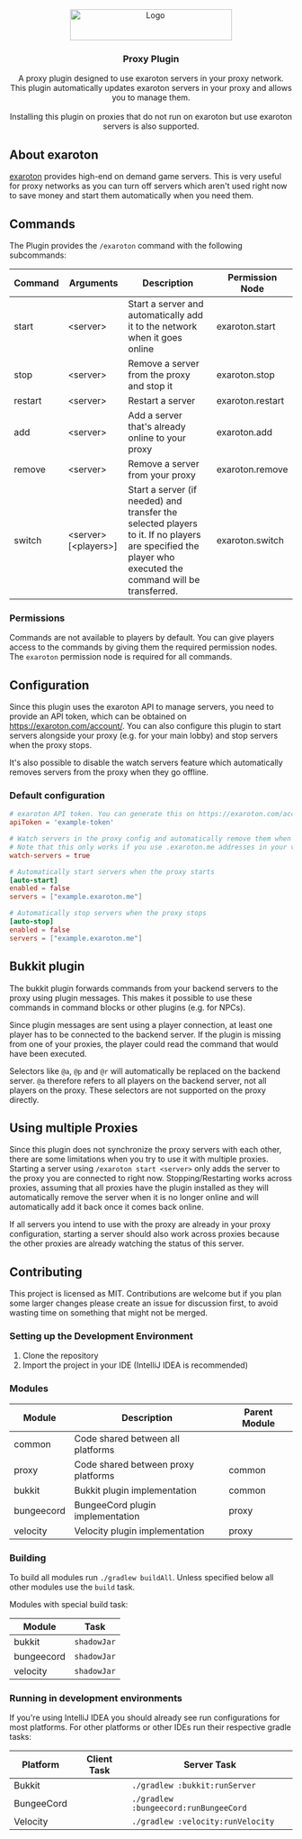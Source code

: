 <div align="center">
    <a href="https://exaroton.com">
        <img src="https://exaroton.com/panel/img/exaroton.svg" alt="Logo" width="288" height="55">
    </a>
    <h3>Proxy Plugin</h3>
    <p>
        A proxy plugin designed to use exaroton servers in your proxy network.
        <br />
        This plugin automatically updates exaroton servers in your proxy and allows you to manage them.
        <br />
        <br />
        Installing this plugin on proxies that do not run on exaroton but use exaroton servers is also supported.
    </p>
</div>


## About exaroton

<a href="https://exaroton.com" target="_blank">exaroton</a> provides high-end on demand game servers. This is very
useful for proxy networks as you can turn off servers which aren't used right now to save money and start them
automatically when you need them.

## Commands

The Plugin provides the `/exaroton` command with the following subcommands:

| Command  | Arguments              | Description                                                                                                                                              | Permission Node   |
|----------|------------------------|----------------------------------------------------------------------------------------------------------------------------------------------------------|-------------------|
| start    | \<server>              | Start a server and automatically add it to the network when it goes online                                                                               | exaroton.start    |
| stop     | \<server>              | Remove a server from the proxy and stop it                                                                                                               | exaroton.stop     |
| restart  | \<server>              | Restart a server                                                                                                                                         | exaroton.restart  |
| add      | \<server>              | Add a server that's already online to your proxy                                                                                                         | exaroton.add      |
| remove   | \<server>              | Remove a server from your proxy                                                                                                                          | exaroton.remove   |
| switch   | \<server> [\<players>] | Start a server (if needed) and transfer the selected players to it. If no players are specified the player who executed the command will be transferred. | exaroton.switch   |

### Permissions

Commands are not available to players by default. You can give players access to the commands by giving them the 
required permission nodes. The `exaroton` permission node is required for all commands.

## Configuration

Since this plugin uses the exaroton API to manage servers, you need to provide an API token, which can be obtained
on https://exaroton.com/account/. You can also configure this plugin to start servers alongside your proxy (e.g. for
your main lobby) and stop servers when the proxy stops.

It's also possible to disable the watch servers feature which automatically removes servers from the proxy when they
go offline.

### Default configuration
```toml
# exaroton API token. You can generate this on https://exaroton.com/account/
apiToken = 'example-token'

# Watch servers in the proxy config and automatically remove them when they go offline
# Note that this only works if you use .exaroton.me addresses in your velocity config.
watch-servers = true

# Automatically start servers when the proxy starts
[auto-start]
enabled = false
servers = ["example.exaroton.me"]

# Automatically stop servers when the proxy stops
[auto-stop]
enabled = false
servers = ["example.exaroton.me"]
```

## Bukkit plugin
The bukkit plugin forwards commands from your backend servers to the proxy using plugin messages. This makes it possible
to use these commands in command blocks or other plugins (e.g. for NPCs).

Since plugin messages are sent using a player connection, at least one player has to be connected to the backend server.
If the plugin is missing from one of your proxies, the player could read the command that would have been executed.

Selectors like `@a`, `@p` and `@r` will automatically be replaced on the backend server. `@a` therefore refers to all
players on the backend server, not all players on the proxy. These selectors are not supported on the proxy directly.


## Using multiple Proxies
Since this plugin does not synchronize the proxy servers with each other, there are some limitations when you try to
use it with multiple proxies. Starting a server using `/exaroton start <server>` only adds the server to the proxy you
are connected to right now. Stopping/Restarting works across proxies, assuming that all proxies have the plugin 
installed as they will automatically remove the server when it is no longer online and will automatically add it back
once it comes back online.

If all servers you intend to use with the proxy are already in your proxy configuration, starting a server should also
work across proxies because the other proxies are already watching the status of this server.

## Contributing
This project is licensed as MIT. Contributions are welcome but if you plan some larger changes please
create an issue for discussion first, to avoid wasting time on something that might not be merged.

### Setting up the Development Environment
1. Clone the repository
2. Import the project in your IDE (IntelliJ IDEA is recommended)

### Modules

| Module     | Description                         | Parent Module |
|------------|-------------------------------------|---------------|
| common     | Code shared between all platforms   |               |
| proxy      | Code shared between proxy platforms | common        |
| bukkit     | Bukkit plugin implementation        | common        |
| bungeecord | BungeeCord plugin implementation    | proxy         |
| velocity   | Velocity plugin implementation      | proxy         |

### Building
To build all modules run `./gradlew buildAll`. Unless specified below all other modules use the `build` task.

Modules with special build task:

| Module     | Task        |
|------------|-------------|
| bukkit     | `shadowJar` |
| bungeecord | `shadowJar` |
| velocity   | `shadowJar` |

### Running in development environments
If you're using IntelliJ IDEA you should already see run configurations for most platforms.
For other platforms or other IDEs run their respective gradle tasks:

| Platform   | Client Task                     | Server Task                           |
|------------|---------------------------------|---------------------------------------|
| Bukkit     |                                 | `./gradlew :bukkit:runServer`         |
| BungeeCord |                                 | `./gradlew :bungeecord:runBungeeCord` |
| Velocity   |                                 | `./gradlew :velocity:runVelocity`     |
